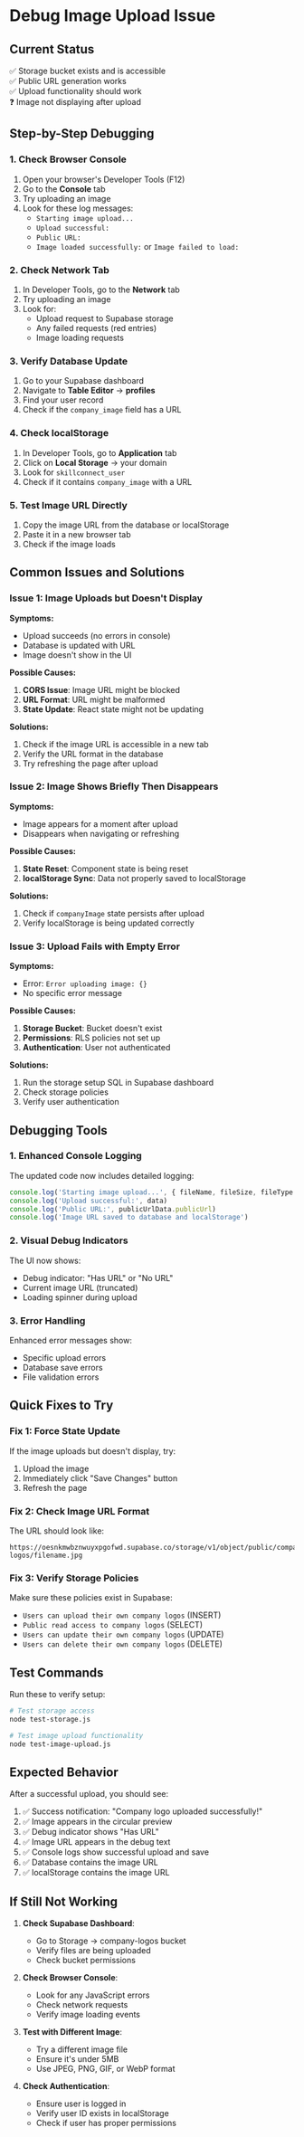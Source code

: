 # Debug Image Upload Issue

## Current Status
✅ Storage bucket exists and is accessible  
✅ Public URL generation works  
✅ Upload functionality should work  
❓ Image not displaying after upload  

## Step-by-Step Debugging

### 1. Check Browser Console
1. Open your browser's Developer Tools (F12)
2. Go to the **Console** tab
3. Try uploading an image
4. Look for these log messages:
   - `Starting image upload...`
   - `Upload successful:`
   - `Public URL:`
   - `Image loaded successfully:` or `Image failed to load:`

### 2. Check Network Tab
1. In Developer Tools, go to the **Network** tab
2. Try uploading an image
3. Look for:
   - Upload request to Supabase storage
   - Any failed requests (red entries)
   - Image loading requests

### 3. Verify Database Update
1. Go to your Supabase dashboard
2. Navigate to **Table Editor** → **profiles**
3. Find your user record
4. Check if the `company_image` field has a URL

### 4. Check localStorage
1. In Developer Tools, go to **Application** tab
2. Click on **Local Storage** → your domain
3. Look for `skillconnect_user`
4. Check if it contains `company_image` with a URL

### 5. Test Image URL Directly
1. Copy the image URL from the database or localStorage
2. Paste it in a new browser tab
3. Check if the image loads

## Common Issues and Solutions

### Issue 1: Image Uploads but Doesn't Display
**Symptoms:**
- Upload succeeds (no errors in console)
- Database is updated with URL
- Image doesn't show in the UI

**Possible Causes:**
1. **CORS Issue**: Image URL might be blocked
2. **URL Format**: URL might be malformed
3. **State Update**: React state might not be updating

**Solutions:**
1. Check if the image URL is accessible in a new tab
2. Verify the URL format in the database
3. Try refreshing the page after upload

### Issue 2: Image Shows Briefly Then Disappears
**Symptoms:**
- Image appears for a moment after upload
- Disappears when navigating or refreshing

**Possible Causes:**
1. **State Reset**: Component state is being reset
2. **localStorage Sync**: Data not properly saved to localStorage

**Solutions:**
1. Check if `companyImage` state persists after upload
2. Verify localStorage is being updated correctly

### Issue 3: Upload Fails with Empty Error
**Symptoms:**
- Error: `Error uploading image: {}`
- No specific error message

**Possible Causes:**
1. **Storage Bucket**: Bucket doesn't exist
2. **Permissions**: RLS policies not set up
3. **Authentication**: User not authenticated

**Solutions:**
1. Run the storage setup SQL in Supabase dashboard
2. Check storage policies
3. Verify user authentication

## Debugging Tools

### 1. Enhanced Console Logging
The updated code now includes detailed logging:
```javascript
console.log('Starting image upload...', { fileName, fileSize, fileType })
console.log('Upload successful:', data)
console.log('Public URL:', publicUrlData.publicUrl)
console.log('Image URL saved to database and localStorage')
```

### 2. Visual Debug Indicators
The UI now shows:
- Debug indicator: "Has URL" or "No URL"
- Current image URL (truncated)
- Loading spinner during upload

### 3. Error Handling
Enhanced error messages show:
- Specific upload errors
- Database save errors
- File validation errors

## Quick Fixes to Try

### Fix 1: Force State Update
If the image uploads but doesn't display, try:
1. Upload the image
2. Immediately click "Save Changes" button
3. Refresh the page

### Fix 2: Check Image URL Format
The URL should look like:
```
https://oesnkmwbznwuyxpgofwd.supabase.co/storage/v1/object/public/company-logos/filename.jpg
```

### Fix 3: Verify Storage Policies
Make sure these policies exist in Supabase:
- `Users can upload their own company logos` (INSERT)
- `Public read access to company logos` (SELECT)
- `Users can update their own company logos` (UPDATE)
- `Users can delete their own company logos` (DELETE)

## Test Commands

Run these to verify setup:
```bash
# Test storage access
node test-storage.js

# Test image upload functionality
node test-image-upload.js
```

## Expected Behavior

After a successful upload, you should see:
1. ✅ Success notification: "Company logo uploaded successfully!"
2. ✅ Image appears in the circular preview
3. ✅ Debug indicator shows "Has URL"
4. ✅ Image URL appears in the debug text
5. ✅ Console logs show successful upload and save
6. ✅ Database contains the image URL
7. ✅ localStorage contains the image URL

## If Still Not Working

1. **Check Supabase Dashboard**:
   - Go to Storage → company-logos bucket
   - Verify files are being uploaded
   - Check bucket permissions

2. **Check Browser Console**:
   - Look for any JavaScript errors
   - Check network requests
   - Verify image loading events

3. **Test with Different Image**:
   - Try a different image file
   - Ensure it's under 5MB
   - Use JPEG, PNG, GIF, or WebP format

4. **Check Authentication**:
   - Ensure user is logged in
   - Verify user ID exists in localStorage
   - Check if user has proper permissions 